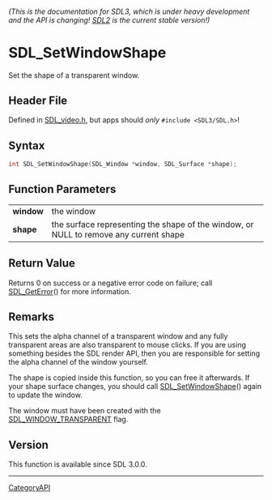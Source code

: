 ###### (This is the documentation for SDL3, which is under heavy development and the API is changing! [SDL2](https://wiki.libsdl.org/SDL2/) is the current stable version!)
# SDL_SetWindowShape

Set the shape of a transparent window.

## Header File

Defined in [SDL_video.h](https://github.com/libsdl-org/SDL/blob/main/include/SDL3/SDL_video.h), but apps should _only_ `#include <SDL3/SDL.h>`!

## Syntax

```c
int SDL_SetWindowShape(SDL_Window *window, SDL_Surface *shape);

```

## Function Parameters

|                |                                                                                       |
| -------------- | ------------------------------------------------------------------------------------- |
| **window**     | the window                                                                            |
| **shape**      | the surface representing the shape of the window, or NULL to remove any current shape |

## Return Value

Returns 0 on success or a negative error code on failure; call
[SDL_GetError](SDL_GetError)() for more information.

## Remarks

This sets the alpha channel of a transparent window and any fully
transparent areas are also transparent to mouse clicks. If you are using
something besides the SDL render API, then you are responsible for setting
the alpha channel of the window yourself.

The shape is copied inside this function, so you can free it afterwards. If
your shape surface changes, you should call
[SDL_SetWindowShape](SDL_SetWindowShape)() again to update the window.

The window must have been created with the
[SDL_WINDOW_TRANSPARENT](SDL_WINDOW_TRANSPARENT) flag.

## Version

This function is available since SDL 3.0.0.

----
[CategoryAPI](CategoryAPI)

